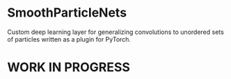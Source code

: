 # SmoothParticleNets
Custom deep learning layer for generalizing convolutions to unordered sets of particles written as a plugin for PyTorch.

# WORK IN PROGRESS
